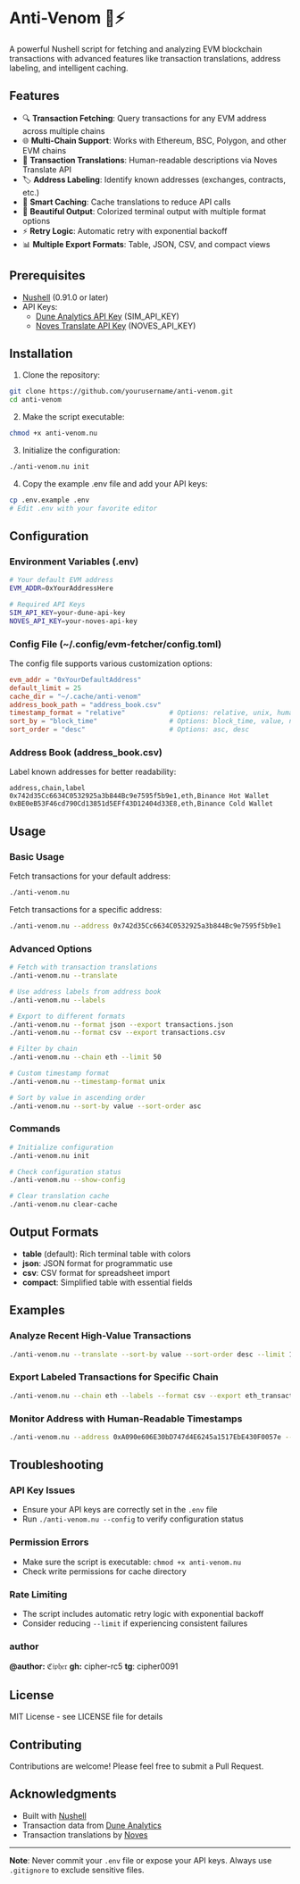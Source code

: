 # Anti-Venom 🐍⚡

A powerful Nushell script for fetching and analyzing EVM blockchain transactions with advanced features like transaction translations, address labeling, and intelligent caching.

## Features

- 🔍 **Transaction Fetching**: Query transactions for any EVM address across multiple chains
- 🌐 **Multi-Chain Support**: Works with Ethereum, BSC, Polygon, and other EVM chains
- 📝 **Transaction Translations**: Human-readable descriptions via Noves Translate API
- 🏷️ **Address Labeling**: Identify known addresses (exchanges, contracts, etc.)
- 💾 **Smart Caching**: Cache translations to reduce API calls
- 🎨 **Beautiful Output**: Colorized terminal output with multiple format options
- ⚡ **Retry Logic**: Automatic retry with exponential backoff
- 📊 **Multiple Export Formats**: Table, JSON, CSV, and compact views

## Prerequisites

- [Nushell](https://www.nushell.sh/) (0.91.0 or later)
- API Keys:
  - [Dune Analytics API Key](https://dune.com/docs/api/) (SIM_API_KEY)
  - [Noves Translate API Key](https://docs.noves.fi/) (NOVES_API_KEY)

## Installation

1. Clone the repository:
```bash
git clone https://github.com/yourusername/anti-venom.git
cd anti-venom
```

2. Make the script executable:
```bash
chmod +x anti-venom.nu
```

3. Initialize the configuration:
```bash
./anti-venom.nu init
```

4. Copy the example .env file and add your API keys:
```bash
cp .env.example .env
# Edit .env with your favorite editor
```

## Configuration

### Environment Variables (.env)

```bash
# Your default EVM address
EVM_ADDR=0xYourAddressHere

# Required API Keys
SIM_API_KEY=your-dune-api-key
NOVES_API_KEY=your-noves-api-key
```

### Config File (~/.config/evm-fetcher/config.toml)

The config file supports various customization options:

```toml
evm_addr = "0xYourDefaultAddress"
default_limit = 25
cache_dir = "~/.cache/anti-venom"
address_book_path = "address_book.csv"
timestamp_format = "relative"           # Options: relative, unix, human
sort_by = "block_time"                  # Options: block_time, value, nonce
sort_order = "desc"                     # Options: asc, desc
```

### Address Book (address_book.csv)

Label known addresses for better readability:

```csv
address,chain,label
0x742d35Cc6634C0532925a3b844Bc9e7595f5b9e1,eth,Binance Hot Wallet
0xBE0eB53F46cd790Cd13851d5EFf43D12404d33E8,eth,Binance Cold Wallet
```

## Usage

### Basic Usage

Fetch transactions for your default address:
```bash
./anti-venom.nu
```

Fetch transactions for a specific address:
```bash
./anti-venom.nu --address 0x742d35Cc6634C0532925a3b844Bc9e7595f5b9e1
```

### Advanced Options

```bash
# Fetch with transaction translations
./anti-venom.nu --translate

# Use address labels from address book
./anti-venom.nu --labels

# Export to different formats
./anti-venom.nu --format json --export transactions.json
./anti-venom.nu --format csv --export transactions.csv

# Filter by chain
./anti-venom.nu --chain eth --limit 50

# Custom timestamp format
./anti-venom.nu --timestamp-format unix

# Sort by value in ascending order
./anti-venom.nu --sort-by value --sort-order asc
```

### Commands

```bash
# Initialize configuration
./anti-venom.nu init

# Check configuration status
./anti-venom.nu --show-config

# Clear translation cache
./anti-venom.nu clear-cache
```

## Output Formats

- **table** (default): Rich terminal table with colors
- **json**: JSON format for programmatic use
- **csv**: CSV format for spreadsheet import
- **compact**: Simplified table with essential fields

## Examples

### Analyze Recent High-Value Transactions
```bash
./anti-venom.nu --translate --sort-by value --sort-order desc --limit 100
```

### Export Labeled Transactions for Specific Chain
```bash
./anti-venom.nu --chain eth --labels --format csv --export eth_transactions.csv
```

### Monitor Address with Human-Readable Timestamps
```bash
./anti-venom.nu --address 0xA090e606E30bD747d4E6245a1517EbE430F0057e --timestamp-format human
```

## Troubleshooting

### API Key Issues
- Ensure your API keys are correctly set in the `.env` file
- Run `./anti-venom.nu --config` to verify configuration status

### Permission Errors
- Make sure the script is executable: `chmod +x anti-venom.nu`
- Check write permissions for cache directory

### Rate Limiting
- The script includes automatic retry logic with exponential backoff
- Consider reducing `--limit` if experiencing consistent failures


### author

**@author:** ℭ𝔦𝔭𝔥𝔢𝔯
**gh:** cipher-rc5
**tg**: cipher0091

## License

MIT License - see LICENSE file for details

## Contributing

Contributions are welcome! Please feel free to submit a Pull Request.

## Acknowledgments

- Built with [Nushell](https://www.nushell.sh/)
- Transaction data from [Dune Analytics](https://dune.com/)
- Transaction translations by [Noves](https://noves.fi/)

---

**Note**: Never commit your `.env` file or expose your API keys. Always use `.gitignore` to exclude sensitive files.
